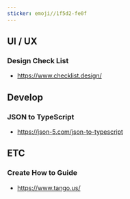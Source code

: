 ```yaml
---
sticker: emoji//1f5d2-fe0f
---
```


## UI / UX

### Design Check List
- https://www.checklist.design/

## Develop
### JSON to TypeScript
- https://json-5.com/json-to-typescript

## ETC
### Create How to Guide 
- https://www.tango.us/